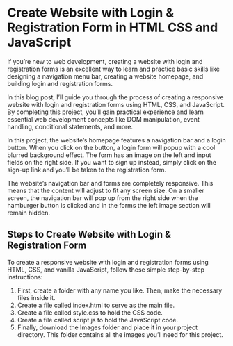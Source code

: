 # Create Website with Login & Registration Form in HTML CSS and JavaScript



If you’re new to web development, creating a website with login and registration forms is an excellent way to learn and practice basic skills like designing a navigation menu bar, creating a website homepage, and building login and registration forms.

In this blog post, I’ll guide you through the process of creating a responsive website with login and registration forms using HTML, CSS, and JavaScript. By completing this project, you’ll gain practical experience and learn essential web development concepts like DOM manipulation, event handling, conditional statements, and more.

In this project, the website’s homepage features a navigation bar and a login button. When you click on the button, a login form will popup with a cool blurred background effect. The form has an image on the left and input fields on the right side. If you want to sign up instead, simply click on the sign-up link and you’ll be taken to the registration form.


The website’s navigation bar and forms are completely responsive. This means that the content will adjust to fit any screen size. On a smaller screen, the navigation bar will pop up from the right side when the hamburger button is clicked and in the forms the left image section will remain hidden.

## Steps to Create Website with Login & Registration Form

To create a responsive website with login and registration forms using HTML, CSS, and vanilla JavaScript, follow these simple step-by-step instructions:

1. First, create a folder with any name you like. Then, make the necessary files inside it.
2. Create a file called index.html to serve as the main file.
3. Create a file called style.css to hold the CSS code.
4. Create a file called script.js to hold the JavaScript code.
5. Finally, download the Images folder and place it in your project directory. This folder contains all the images you’ll need for this project.
